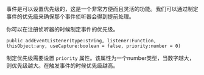 事件是可以设置优先级的，这是一个非常方便而且灵活的功能。我们可以通过制定事件的优先级来确保那个事件侦听器会得到提前处理。

你可以在注册侦听器的时候制定事件的优先级。
```
public addEventListener(type:string, listener:Function, thisObject:any, useCapture:boolean = false, priority:number = 0)
```

制定优先级需要设置 `priority` 属性。该属性为一个number类型，当数字越大，则优先级越大。在触发事件的时候优先级越高。

